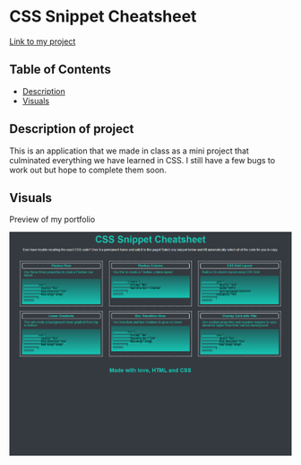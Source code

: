# CSS Snippet Cheatsheet

[Link to my project](https://smoke5643.github.io/css-cheat-sheet/)

## Table of Contents
- [Description](#description-of-project)
- [Visuals](#visuals)

## Description of project


This is an application that we made in class as a mini project that culminated everything we have learned in CSS. I still have a few bugs to work out but hope to complete them soon.

## Visuals

Preview of my portfolio

![image](assets/images/screenshot.png)